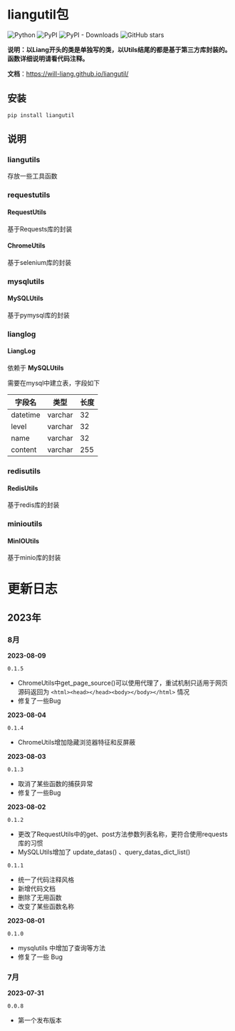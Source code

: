 # liangutil包

![Python](https://img.shields.io/badge/python-3.x-blue.svg)   ![PyPI](https://img.shields.io/pypi/v/liangutil)   ![PyPI - Downloads](https://img.shields.io/pypi/dm/liangutil)   ![GitHub stars](https://img.shields.io/github/stars/Will-Liang/liangutil.svg)

**说明：以Liang开头的类是单独写的类，以Utils结尾的都是基于第三方库封装的。函数详细说明请看代码注释。**

**文档**：https://will-liang.github.io/liangutil/

## **安装**

```
pip install liangutil
```



## 说明

### liangutils

存放一些工具函数



### requestutils

#### RequestUtils

基于Requests库的封装

#### ChromeUtils

基于selenium库的封装



### mysqlutils

#### **MySQLUtils**

基于pymysql库的封装



### lianglog

#### LiangLog

依赖于 **MySQLUtils**

需要在mysql中建立表，字段如下

| 字段名   | 类型    | 长度 |
| -------- | ------- | ---- |
| datetime | varchar | 32   |
| level    | varchar | 32   |
| name     | varchar | 32   |
| content  | varchar | 255  |



### redisutils

#### RedisUtils

基于redis库的封装



### minioutils

#### MinIOUtils

基于minio库的封装



# 更新日志

## 2023年

### 8月

**2023-08-09**

`0.1.5`

- ChromeUtils中get_page_source()可以使用代理了，重试机制只适用于网页源码返回为 `<html><head></head><body></body></html>` 情况
- 修复了一些Bug

**2023-08-04**

`0.1.4`

- ChromeUtils增加隐藏浏览器特征和反屏蔽

**2023-08-03**

`0.1.3`

- 取消了某些函数的捕获异常
- 修复了一些Bug

**2023-08-02** 

`0.1.2`

- 更改了RequestUtils中的get、post方法参数列表名称，更符合使用requests库的习惯
- MySQLUtils增加了 update_datas() 、query_datas_dict_list()

`0.1.1`

- 统一了代码注释风格
- 新增代码文档
- 删除了无用函数
- 改变了某些函数名称

**2023-08-01** 

`0.1.0`

- mysqlutils 中增加了查询等方法
- 修复了一些 Bug

### 7月

**2023-07-31** 

`0.0.8`

- 第一个发布版本

